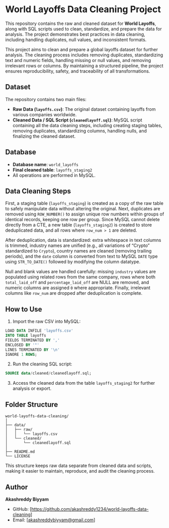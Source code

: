  # World Layoffs Data Cleaning Project

This repository contains the raw and cleaned dataset for **World Layoffs**, along with SQL scripts used to clean, standardize, and prepare the data for analysis. The project demonstrates best practices in data cleaning, including handling duplicates, null values, and inconsistent formats.

This project aims to clean and prepare a global layoffs dataset for further analysis. The cleaning process includes removing duplicates, standardizing text and numeric fields, handling missing or null values, and removing irrelevant rows or columns. By maintaining a structured pipeline, the project ensures reproducibility, safety, and traceability of all transformations.

## Dataset

The repository contains two main files:

- **Raw Data (`layoffs.csv`)**: The original dataset containing layoffs from various companies worldwide.
- **Cleaned Data / SQL Script (`cleanedlayoff.sql`)**: MySQL script containing all the data cleaning steps, including creating staging tables, removing duplicates, standardizing columns, handling nulls, and finalizing the cleaned dataset.

## Database

- **Database name**: `world_layoffs`
- **Final cleaned table**: `layoffs_staging2`
- All operations are performed in MySQL.

## Data Cleaning Steps

First, a staging table (`layoffs_staging`) is created as a copy of the raw table to safely manipulate data without altering the original. Next, duplicates are removed using `ROW_NUMBER()` to assign unique row numbers within groups of identical records, keeping one row per group. Since MySQL cannot delete directly from a CTE, a new table (`layoffs_staging2`) is created to store deduplicated data, and all rows where `row_num > 1` are deleted.

After deduplication, data is standardized: extra whitespace in text columns is trimmed, industry names are unified (e.g., all variations of “Crypto” standardized to `Crypto`), country names are cleaned (removing trailing periods), and the `date` column is converted from text to MySQL `DATE` type using `STR_TO_DATE()` followed by modifying the column datatype.

Null and blank values are handled carefully: missing `industry` values are populated using related rows from the same company, rows where both `total_laid_off` and `percentage_laid_off` are NULL are removed, and numeric columns are assigned `0` where appropriate. Finally, irrelevant columns like `row_num` are dropped after deduplication is complete.

## How to Use

1. Import the raw CSV into MySQL:
```sql
LOAD DATA INFILE 'layoffs.csv'
INTO TABLE layoffs
FIELDS TERMINATED BY ','
ENCLOSED BY '"'
LINES TERMINATED BY '\n'
IGNORE 1 ROWS;
````

2. Run the cleaning SQL script:

```sql
SOURCE data/cleaned/cleanedlayoff.sql;
```

3. Access the cleaned data from the table `layoffs_staging2` for further analysis or export.

## Folder Structure

```
world-layoffs-data-cleaning/
│
├── data/
│   ├── raw/
│   │   └── layoffs.csv
│   └── cleaned/
│       └── cleanedlayoff.sql
│
├── README.md
└── LICENSE
```

This structure keeps raw data separate from cleaned data and scripts, making it easier to maintain, reproduce, and audit the cleaning process.

## Author

**Akashreddy Biyyam**

* GitHub: [https://github.com/akashreddy1234/world-layoffs-data-cleaning]
* Email: [akashreddybiyyam@gmail.com]


